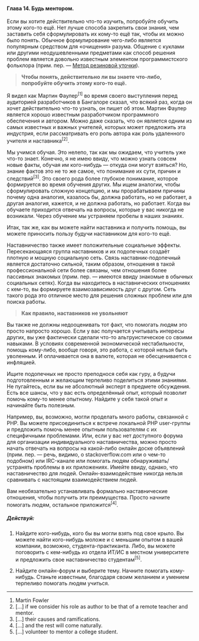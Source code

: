 #### Глава 14. Будь ментором.

Если вы хотите действительно что-то изучить, попробуйте обучить этому кого-то ещё. Нет лучше способа
закрепить свои знания, чем заставить себя сформулировать их кому-то ещё так, чтобы их можно было
понять. Обычное формулирование чего-либо является популярным средством для «очищения» разума.
Общение с куклами или другими неодушевленными предметами как способ решения проблем является
довольно известным элементом программистского фольклора (прим. пер. — [Метод резиновой уточки](http://ru.wikipedia.org/wiki/%D0%9C%D0%B5%D1%82%D0%BE%D0%B4_%D1%83%D1%82%D1%91%D0%BD%D0%BA%D0%B0)).

<habracut />

> **Чтобы понять, действительно ли вы знаете что-либо, попробуйте обучить этому кого-то ещё.**

Я видел как Мартин Фаулер<sup>[1]</sup> во время своего выступления перед аудиторией разработчиков в Бангалоре
сказал, что всякий раз, когда он хочет действительно что-то узнать, он пишет об этом. Мартин Фаулер
является хорошо известным разработчиком программного обеспечения и автором. Можно даже сказать, что
он является одним из самых известных и важных учителей, которых может предложить эта индустрия, если
рассматривать его роль автора как роль удаленного учителя и наставника<sup>[2]</sup>.

Мы учимся обучая. Это нелепо, так как мы ожидаем, что учитель уже что-то знает. Конечно, я не имею
ввиду, что можно узнать совсем новые факты, обучая им кого-нибудь — откуда они могут взяться? Но,
знание фактов это не то же самое, что понимание их сути, причин и следствий<sup>[3]</sup>. Это своего рода
более глубокое понимание, которое формируется во время обучения других. Мы ищем аналогии, чтобы
сформулировать сложную концепцию, и мы прорабатываем причины почему одна аналогия, казалось бы,
должна работать, но не работает, а другая аналогия, кажется, и не должна работать, но работает.
Когда вы обучаете приходится отвечать на вопросы, которые у вас никогда не возникали. Через обучение
мы устраняем пробелы в наших знаниях.

Итак, так же, как вы можете найти наставника и получить помощь, вы можете приносить пользу будучи
наставником для кого-то ещё.

Наставничество также имеет положительные социальные эффекты. Пересекающаяся группа наставников и их
подопечных создаёт плотную и мощную социальную сеть. Связь наставник-подопечный является достаточно
сильной, таким образом, отношения в такой профессиональной сети более связаны, чем отношения более
пассивных знакомых (прим. пер. — имеются ввиду знакомые в обычных социальных сетях). Когда вы
находитесь в наставнических отношениях с кем-то, вы формируете взаимозависимость друг с другом. Сеть
такого рода это отличное место для решения сложных проблем или для поиска работы.

> **Как правило, наставников не увольняют**

Вы также не должны недооценивать тот факт, что помогать людям это просто напросто хорошо. Если у вас
получается учитывать интересы других, вы уже фактически сделали что-то альтруистическое со своими
навыками. В условиях современной экономической нестабильности, помощь кому-либо, вообще говоря, это
работа, с которой нельзя быть уволенным. И оплачивается она в валюте, которая не обесценивается с
инфляцией.

Ищите подопечных не просто преподнося себя как гуру, а будучи подготовленным и желающим
терпеливо поделиться этими знаниями. Не пугайтесь, если вы не абсолютный эксперт в предмете
обсуждения. Есть все шансы, что у вас есть определённый опыт, который позволит помочь кому-то менее
опытному. Найдите у себя такой опыт и начинайте быть полезным.

Например, вы, возможно, могли проделать много работы, связанной с PHP. Вы можете присоединиться к
встрече локальной PHP user-группы и предложить помочь менее опытным пользователям с их специфичными
проблемами. Или, если у вас нет доступного форума для организации индивидуального наставничества,
можно просто начать отвечать на вопросы на какой-либо онлайн доске объявлений (прим. пер. — речь,
видимо, о stackoverflow.com или о чем-то подобном) или IRC-канале или помогать людям
обнаруживать/устранять проблемы в их приложениях. Имейте ввиду, однако, что наставничество для
людей. Онлайн-взаимодействие никогда нельзя сравнивать с настоящим взаимодействием людей.

Вам необязательно устанавливать формально наставнические отношения, чтобы получить эти преимущества.
Просто начните помогать людям, остальное приложится<sup>[4]</sup>.

##### Действуй:

1. Найдите кого-нибудь, кого бы вы могли взять под свое крыло. Вы можете найти кого-нибудь моложе
   и с меньшим опытом в вашей компании, возможно, студента-практиканта. Либо, вы можете поговорить
   с кем-нибудь из отдела ИТ/ИС в местном университете и предложить свое наставничество студентам<sup>[5]</sup>.

2. Найдите онлайн-форум и выберите тему. Начните помогать кому-нибудь. Станьте известным, благодаря
   своим желанием и умением терпеливо помогать людям учиться.

----

1. Martin Fowler
2. [...] if we consider his role as author to be that of a remote teacher and mentor.
3. [...] their causes and ramifications.
4. [...] and the rest will come naturally.
5. [...] volunteer to mentor a college student.

